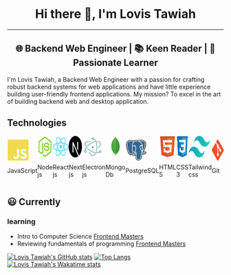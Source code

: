 # <center>Hi there 👋, I'm Lovis Tawiah </center>

---

## <center> 🌐 Backend Web Engineer | 📚 Keen Reader | 🧠 Passionate Learner </center>

I'm Lovis Tawiah, a Backend Web Engineer with a passion for crafting robust backend systems for web applications and have little experience building user-friendly frontend applications. My mission? To excel in the art of building backend web and desktop application.

## Technologies

<section style="display: flex; justify-content: space-evenly;">

<div style ="display: flex; flex-direction: column; justify-content: center; width: fit-content;">
<img src="./img/javascript-plain.svg" alt="javascript" width="50px" height="50px" style="" />
<p>JavaScript</p>
</div>

<div style ="display: flex; flex-direction: column; justify-content: center; width: fit-content;">
<img src="./img/nodejs-original.svg" alt="javascript" width="50px" height="50px" />
<p>Node js</p>
</div>

<div style ="display: flex; flex-direction: column; justify-content: center; width: fit-content;">
<img src="./img/react-original.svg" alt="javascript" width="50px" height="50px" />
<p>React js</p>
</div>

<div style ="display: flex; flex-direction: column; justify-content: center; width: fit-content;">
<img src="./img/nextjs-original.svg" alt="javascript" width="50px" height="50px" />
<p>Next js</p>
</div>

<div style ="display: flex; flex-direction: column; justify-content: center; width: fit-content;">
<img src="./img/electron-original.svg" alt="javascript" width="50px" height="50px" />
<p>Electron js</p>
</div>

<div style ="display: flex; flex-direction: column; justify-content: center; width: fit-content;">
<img src="./img/mongodb-original.svg" alt="javascript" width="50px" height="50px" />
<p>Mongo Db</p>
</div>

<div style ="display: flex; flex-direction: column; justify-content: center; width: fit-content;">
<img src="./img/postgresql-original.svg" alt="javascript" width="50px" height="50px" />
<p>PostgreSQL</p>
</div>

<div style ="display: flex; flex-direction: column; justify-content: center; width: fit-content;">
<img src="./img/html5-original.svg" alt="javascript" width="50px" height="50px" />
<p>HTML 5</p>
</div>

<div style ="display: flex; flex-direction: column; justify-content: center; width: fit-content;">
<img src="./img/css3-original.svg" alt="javascript" width="50px" height="50px" />
<p>CSS 3</p>
</div>

<div style ="display: flex; flex-direction: column; justify-content: center; width: fit-content;">
<img src="./img/tailwind-css.svg" alt="javascript" width="50px" height="50px" />
<p>Tailwind css</p>
</div>

<div style ="display: flex; flex-direction: column; justify-content: center; width: fit-content;">
<img src="./img/git-original.svg" alt="javascript" width="50px" height="50px" />
<p>Git</p>
</div>

</section>

## 😃 Currently

### learning

- Intro to Computer Science [Frontend Masters](https://frontendmasters.com/)
- Reviewing fundamentals of programming [Frontend Masters](https://frontendmasters.com/)

[![Lovis Tawiah's GitHub stats](https://github-readme-stats.vercel.app/api?username=lovistawiah&show_icons=true)](https://github.com/lovistawiah/)
[![Top Langs](https://github-readme-stats.vercel.app/api/top-langs/?username=lovistawiah&layout=compact&langs_count=8&card_width=320)](https://github.com/lovistawiah/)
[![Lovis Tawiah's Wakatime stats](https://github-readme-stats.vercel.app/api/wakatime?username=lovistawiah)](https://wakatime.com/@lovistawiah)
